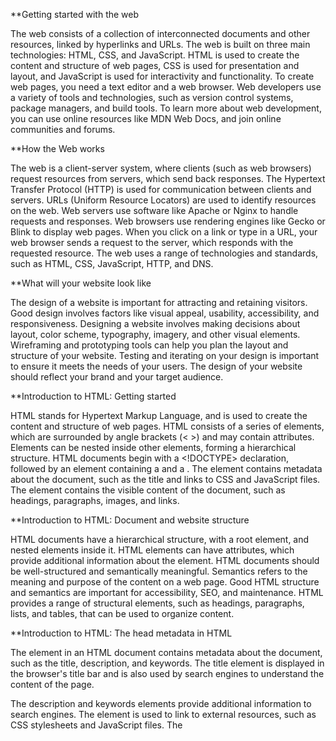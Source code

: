 **Getting started with the web

The web consists of a collection of interconnected documents and other resources, linked by hyperlinks and URLs.
The web is built on three main technologies: HTML, CSS, and JavaScript.
HTML is used to create the content and structure of web pages, CSS is used for presentation and layout, and JavaScript is used for interactivity and functionality.
To create web pages, you need a text editor and a web browser.
Web developers use a variety of tools and technologies, such as version control systems, package managers, and build tools.
To learn more about web development, you can use online resources like MDN Web Docs, and join online communities and forums.

**How the Web works

The web is a client-server system, where clients (such as web browsers) request resources from servers, which send back responses.
The Hypertext Transfer Protocol (HTTP) is used for communication between clients and servers.
URLs (Uniform Resource Locators) are used to identify resources on the web.
Web servers use software like Apache or Nginx to handle requests and responses.
Web browsers use rendering engines like Gecko or Blink to display web pages.
When you click on a link or type in a URL, your web browser sends a request to the server, which responds with the requested resource.
The web uses a range of technologies and standards, such as HTML, CSS, JavaScript, HTTP, and DNS.

**What will your website look like

The design of a website is important for attracting and retaining visitors.
Good design involves factors like visual appeal, usability, accessibility, and responsiveness.
Designing a website involves making decisions about layout, color scheme, typography, imagery, and other visual elements.
Wireframing and prototyping tools can help you plan the layout and structure of your website.
Testing and iterating on your design is important to ensure it meets the needs of your users.
The design of your website should reflect your brand and your target audience.

**Introduction to HTML: Getting started

HTML stands for Hypertext Markup Language, and is used to create the content and structure of web pages.
HTML consists of a series of elements, which are surrounded by angle brackets (< >) and may contain attributes.
Elements can be nested inside other elements, forming a hierarchical structure.
HTML documents begin with a <!DOCTYPE> declaration, followed by an <html> element containing a <head> and a <body>.
The <head> element contains metadata about the document, such as the title and links to CSS and JavaScript files.
The <body> element contains the visible content of the document, such as headings, paragraphs, images, and links.

**Introduction to HTML: Document and website structure

HTML documents have a hierarchical structure, with a root <html> element, and nested elements inside it.
HTML elements can have attributes, which provide additional information about the element.
HTML documents should be well-structured and semantically meaningful.
Semantics refers to the meaning and purpose of the content on a web page.
Good HTML structure and semantics are important for accessibility, SEO, and maintenance.
HTML provides a range of structural elements, such as headings, paragraphs, lists, and tables, that can be used to organize content.

**Introduction to HTML: The head metadata in HTML

The <head> element in an HTML document contains metadata about the document, such as the title, description, and keywords.
The title element is displayed in the browser's title bar and is also used by search engines to understand the content of the page.

The description and keywords elements provide additional information to search engines.
The <link> element is used to link to external resources, such as CSS stylesheets and JavaScript files.
The <style> element is used to define CSS rules directly in the HTML document.
The <meta> element is used to provide additional information about the document, such as the author, language, and character encoding.

**Thinking before coding

Before starting to code a website, it's important to plan and think about the design and functionality you want to achieve.
This involves considering factors such as the purpose of the website, the target audience, the content, and the desired user experience.
Wireframing and prototyping tools can help you visualize and plan the layout and structure of your website.
It's important to prioritize accessibility and usability in your design, to ensure that your website is usable by as many people as possible.
Testing and iterating on your design is important to ensure that it meets the needs of your users and achieves your goals.
Good planning and design can save time and effort in the long run, and help you create a successful and effective website.

**Semantics

Semantics refers to the meaning and purpose of the content on a web page, and how it relates to other content on the page and on the web.
Good semantic HTML structure is important for accessibility, SEO, and maintenance.
HTML provides a range of semantic elements, such as <article>, <header>, <footer>, and <nav>, that can be used to define the purpose and context of content.
Using semantic elements makes it easier for assistive technologies like screen readers to understand the structure and meaning of the content.
Semantic HTML also helps search engines understand the content and purpose of the page, which can improve search rankings.
Good use of semantics can also make your code more maintainable and easier to work with.

**What is JavaScript?

JavaScript is a programming language used to add interactivity and functionality to web pages.
JavaScript code is executed by the browser, and can be used to manipulate the content and behavior of web pages in response to user interactions.
JavaScript can be used to validate user input, create animations and effects, load content dynamically, and communicate with web servers.
JavaScript code can be included in HTML documents using the <script> element, or in external JavaScript files that are linked to the HTML document.
JavaScript is a high-level language that is easy to learn, and has a large and active community of developers.
JavaScript is a core technology of the web, and is used extensively in web development.